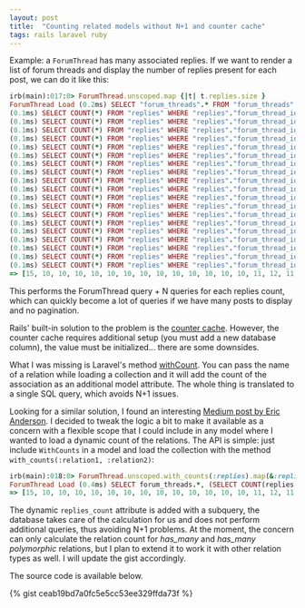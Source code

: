 ```yaml
---
layout: post
title:  "Counting related models without N+1 and counter cache"
tags: rails laravel ruby
---
```


<!--
# N+1 problem
# Rails counter cache
# SQL solution
# Module
 -->

Example: a `ForumThread` has many associated replies. If we want to render a list of forum threads and display the number of replies present for each post, we can do it like this:

```ruby
irb(main):017:0> ForumThread.unscoped.map {|t| t.replies.size }
ForumThread Load (0.2ms) SELECT "forum_threads".* FROM "forum_threads"
(0.1ms) SELECT COUNT(*) FROM "replies" WHERE "replies"."forum_thread_id" = ? [["forum_thread_id", 2]]
(0.1ms) SELECT COUNT(*) FROM "replies" WHERE "replies"."forum_thread_id" = ? [["forum_thread_id", 3]]
(0.1ms) SELECT COUNT(*) FROM "replies" WHERE "replies"."forum_thread_id" = ? [["forum_thread_id", 4]]
(0.1ms) SELECT COUNT(*) FROM "replies" WHERE "replies"."forum_thread_id" = ? [["forum_thread_id", 5]]
(0.1ms) SELECT COUNT(*) FROM "replies" WHERE "replies"."forum_thread_id" = ? [["forum_thread_id", 6]]
(0.1ms) SELECT COUNT(*) FROM "replies" WHERE "replies"."forum_thread_id" = ? [["forum_thread_id", 7]]
(0.1ms) SELECT COUNT(*) FROM "replies" WHERE "replies"."forum_thread_id" = ? [["forum_thread_id", 8]]
(0.1ms) SELECT COUNT(*) FROM "replies" WHERE "replies"."forum_thread_id" = ? [["forum_thread_id", 9]]
(0.1ms) SELECT COUNT(*) FROM "replies" WHERE "replies"."forum_thread_id" = ? [["forum_thread_id", 10]]
(0.1ms) SELECT COUNT(*) FROM "replies" WHERE "replies"."forum_thread_id" = ? [["forum_thread_id", 11]]
(0.1ms) SELECT COUNT(*) FROM "replies" WHERE "replies"."forum_thread_id" = ? [["forum_thread_id", 12]]
(0.1ms) SELECT COUNT(*) FROM "replies" WHERE "replies"."forum_thread_id" = ? [["forum_thread_id", 13]]
(0.1ms) SELECT COUNT(*) FROM "replies" WHERE "replies"."forum_thread_id" = ? [["forum_thread_id", 14]]
(0.1ms) SELECT COUNT(*) FROM "replies" WHERE "replies"."forum_thread_id" = ? [["forum_thread_id", 15]]
(0.1ms) SELECT COUNT(*) FROM "replies" WHERE "replies"."forum_thread_id" = ? [["forum_thread_id", 16]]
(0.1ms) SELECT COUNT(*) FROM "replies" WHERE "replies"."forum_thread_id" = ? [["forum_thread_id", 17]]
(0.1ms) SELECT COUNT(*) FROM "replies" WHERE "replies"."forum_thread_id" = ? [["forum_thread_id", 19]]
(0.1ms) SELECT COUNT(*) FROM "replies" WHERE "replies"."forum_thread_id" = ? [["forum_thread_id", 20]]
(0.1ms) SELECT COUNT(*) FROM "replies" WHERE "replies"."forum_thread_id" = ? [["forum_thread_id", 21]]
=> [15, 10, 10, 10, 10, 10, 10, 10, 10, 10, 10, 10, 10, 10, 11, 12, 11, 3, 1]
```

This performs the ForumThread query + N queries for each replies count, which can quickly become a lot of queries if we have many posts to display and no pagination.

Rails' built-in solution to the problem is the [counter cache](https://guides.rubyonrails.org/association_basics.html#options-for-belongs-to-counter-cache). However, the counter cache requires additional setup (you must add a new database column), the value must be initialized... there are some downsides.

What I was missing is Laravel's method [withCount](https://laravel.com/docs/8.x/eloquent-relationships#counting-related-models). You can pass the name of a relation while loading a collection and it will add the count of the association as an additional model attribute. The whole thing is translated to a single SQL query, which avoids N+1 issues.

Looking for a similar solution, I found an interesting [Medium post by Eric Anderson](https://medium.com/@eric.programmer/the-sql-alternative-to-counter-caches-59e2098b7d7). I decided to tweak the logic a bit to make it available as a concern with a flexible scope that I could include in any model where I wanted to load a dynamic count of the relations. The API is simple: just include `WithCounts` in a model and load the collection with the method `with_counts(:relation1, :relation2)`:

```ruby
irb(main):018:0> ForumThread.unscoped.with_counts(:replies).map(&:replies_count)
ForumThread Load (0.4ms) SELECT forum_threads.*, (SELECT COUNT(replies.id) FROM replies WHERE forum_thread_id = forum_threads.id) AS replies_count FROM "forum_threads"
=> [15, 10, 10, 10, 10, 10, 10, 10, 10, 10, 10, 10, 10, 10, 11, 12, 11, 3, 1]
```

The dynamic `replies_count` attribute is added with a subquery, the database takes care of the calculation for us and does not perform additional queries, thus avoiding N+1 problems. At the moment, the concern can only calculate the relation count for *has_many* and *has_many polymorphic* relations, but I plan to extend it to work it with other relation types as well. I will update the gist accordingly.

The source code is available below.

{% gist ceab19bd7a0fc5e5cc53ee329ffda73f %}